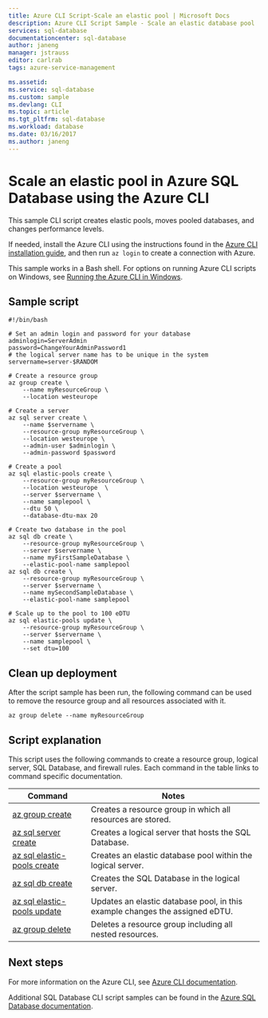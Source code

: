 ```yaml
---
title: Azure CLI Script-Scale an elastic pool | Microsoft Docs
description: Azure CLI Script Sample - Scale an elastic database pool
services: sql-database
documentationcenter: sql-database
author: janeng
manager: jstrauss
editor: carlrab
tags: azure-service-management

ms.assetid:
ms.service: sql-database
ms.custom: sample
ms.devlang: CLI
ms.topic: article
ms.tgt_pltfrm: sql-database
ms.workload: database
ms.date: 03/16/2017
ms.author: janeng
---
```


# Scale an elastic pool in Azure SQL Database using the Azure CLI

This sample CLI script creates elastic pools, moves pooled databases, and changes performance levels. 

If needed, install the Azure CLI using the instructions found in the [Azure CLI installation guide](https://docs.microsoft.com/cli/azure/install-azure-cli), and then run `az login` to create a connection with Azure.

This sample works in a Bash shell. For options on running Azure CLI scripts on Windows, see [Running the Azure CLI in Windows](../../virtual-machines/virtual-machines-windows-cli-options.md).

## Sample script

```azurecli
#!/bin/bash

# Set an admin login and password for your database
adminlogin=ServerAdmin
password=ChangeYourAdminPassword1
# the logical server name has to be unique in the system
servername=server-$RANDOM

# Create a resource group
az group create \
	--name myResourceGroup \
	--location westeurope 

# Create a server
az sql server create \
	--name $servername \
	--resource-group myResourceGroup \
	--location westeurope \
	--admin-user $adminlogin \
	--admin-password $password

# Create a pool
az sql elastic-pools create \
	--resource-group myResourceGroup \
	--location westeurope  \
	--server $servername \
	--name samplepool \
	--dtu 50 \
	--database-dtu-max 20

# Create two database in the pool
az sql db create \
	--resource-group myResourceGroup \
	--server $servername \
	--name myFirstSampleDatabase \
	--elastic-pool-name samplepool
az sql db create \
	--resource-group myResourceGroup \
	--server $servername \
	--name mySecondSampleDatabase \
	--elastic-pool-name samplepool

# Scale up to the pool to 100 eDTU
az sql elastic-pools update \
	--resource-group myResourceGroup \
	--server $servername \
	--name samplepool \
	--set dtu=100
```

## Clean up deployment

After the script sample has been run, the following command can be used to remove the resource group and all resources associated with it.

```azurecli
az group delete --name myResourceGroup
```

## Script explanation

This script uses the following commands to create a resource group, logical server, SQL Database, and firewall rules. Each command in the table links to command specific documentation.

| Command | Notes |
|---|---|
| [az group create](https://docs.microsoft.com/cli/azure/group#create) | Creates a resource group in which all resources are stored. |
| [az sql server create](https://docs.microsoft.com/cli/azure/sql/server#create) | Creates a logical server that hosts the SQL Database. |
| [az sql elastic-pools create](https://docs.microsoft.com/cli/azure/sql/elastic-pools#create) | Creates an elastic database pool within the logical server. |
| [az sql db create](https://docs.microsoft.com/cli/azure/sql/db#create) | Creates the SQL Database in the logical server. |
| [az sql elastic-pools update](https://docs.microsoft.com/cli/azure/sql/elastic-pools#update) | Updates an elastic database pool, in this example changes the assigned eDTU. |
| [az group delete](https://docs.microsoft.com/cli/azure/vm/extension#set) | Deletes a resource group including all nested resources. |

## Next steps

For more information on the Azure CLI, see [Azure CLI documentation](https://docs.microsoft.com/cli/azure/overview).

Additional SQL Database CLI script samples can be found in the [Azure SQL Database documentation](../sql-database-cli-samples.md).
